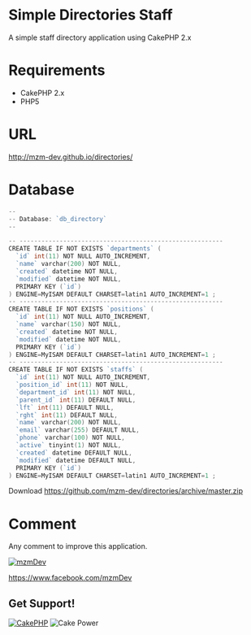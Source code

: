 Simple Directories Staff
=======

A simple staff directory application using CakePHP 2.x

Requirements
=======
* CakePHP 2.x
* PHP5

URL 
======
http://mzm-dev.github.io/directories/

Database
=======

```go
--
-- Database: `db_directory`
--

-- --------------------------------------------------------
CREATE TABLE IF NOT EXISTS `departments` (
  `id` int(11) NOT NULL AUTO_INCREMENT,
  `name` varchar(200) NOT NULL,
  `created` datetime NOT NULL,
  `modified` datetime NOT NULL,
  PRIMARY KEY (`id`)
) ENGINE=MyISAM DEFAULT CHARSET=latin1 AUTO_INCREMENT=1 ;
-- --------------------------------------------------------
CREATE TABLE IF NOT EXISTS `positions` (
  `id` int(11) NOT NULL AUTO_INCREMENT,
  `name` varchar(150) NOT NULL,
  `created` datetime NOT NULL,
  `modified` datetime NOT NULL,
  PRIMARY KEY (`id`)
) ENGINE=MyISAM DEFAULT CHARSET=latin1 AUTO_INCREMENT=1 ;
-- --------------------------------------------------------
CREATE TABLE IF NOT EXISTS `staffs` (
  `id` int(11) NOT NULL AUTO_INCREMENT,
  `position_id` int(11) NOT NULL,
  `department_id` int(11) NOT NULL,
  `parent_id` int(11) DEFAULT NULL,
  `lft` int(11) DEFAULT NULL,
  `rght` int(11) DEFAULT NULL,
  `name` varchar(200) NOT NULL,
  `email` varchar(255) DEFAULT NULL,
  `phone` varchar(100) NOT NULL,
  `active` tinyint(1) NOT NULL,
  `created` datetime DEFAULT NULL,
  `modified` datetime DEFAULT NULL,
  PRIMARY KEY (`id`)
) ENGINE=MyISAM DEFAULT CHARSET=latin1 AUTO_INCREMENT=1 ;
```


Download https://github.com/mzm-dev/directories/archive/master.zip

Comment
=======
Any comment to improve this application. 

[![mzmDev](https://fbcdn-sphotos-c-a.akamaihd.net/hphotos-ak-prn2/1510379_258048164363272_1996045806_n.png)](https://www.facebook.com/mzmDev)

https://www.facebook.com/mzmDev

Get Support!
------------

[![CakePHP](http://cakephp.org/img/logo/powered_by_cake_logo_25.png)](http://www.cakephp.org)
![Cake Power](https://raw.github.com/cakephp/cakephp/master/lib/Cake/Console/Templates/skel/webroot/img/cake.power.gif)

